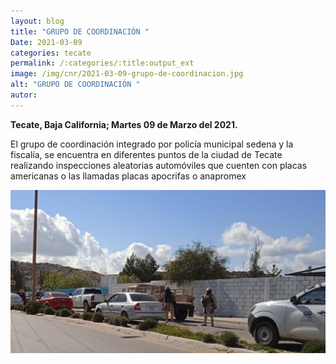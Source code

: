 ```yaml
---
layout: blog
title: "GRUPO DE COORDINACIÓN "
Date: 2021-03-09
categories: tecate
permalink: /:categories/:title:output_ext
image: /img/cnr/2021-03-09-grupo-de-coordinacion.jpg
alt: "GRUPO DE COORDINACIÓN "
autor:
---
```


**Tecate, Baja California; Martes 09 de Marzo del 2021.** 

El grupo de coordinación integrado por policía municipal sedena y la fiscalía, se encuentra en diferentes puntos de la ciudad de Tecate realizando inspecciones aleatorias automóviles que cuenten con placas americanas o las llamadas placas apocrifas o anapromex

<div id="carouselExampleSlidesOnly" class="carousel slide" data-ride="carousel">
  <div class="carousel-inner">
    <div class="carousel-item active">
       <img class="d-block w-100" src="/img/cnr/2021-03-09-grupo-de-coordinacion.jpg" loading="lazy"  alt="GRUPO DE COORDINACIÓN ">
    </div>
  </div>
</div>